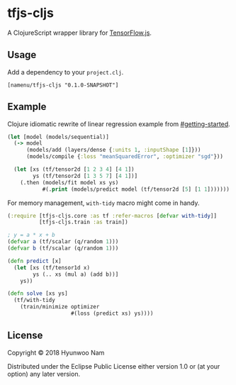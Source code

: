 # tfjs-cljs

A ClojureScript wrapper library for [TensorFlow.js](https://js.tensorflow.org/).

## Usage

Add a dependency to your `project.clj`.

```
[namenu/tfjs-cljs "0.1.0-SNAPSHOT"]
```

## Example

Clojure idiomatic rewrite of linear regression example from [#getting-started](https://js.tensorflow.org/#getting-started).

```clojure
(let [model (models/sequential)]
  (-> model
      (models/add (layers/dense {:units 1, :inputShape [1]}))
      (models/compile {:loss "meanSquaredError", :optimizer "sgd"}))

  (let [xs (tf/tensor2d [1 2 3 4] [4 1])
        ys (tf/tensor2d [1 3 5 7] [4 1])]
    (.then (models/fit model xs ys)
           #(.print (models/predict model (tf/tensor2d [5] [1 1]))))))
```

For memory management, `with-tidy` macro might come in handy.

```clojure
(:require [tfjs-cljs.core :as tf :refer-macros [defvar with-tidy]]
          [tfjs-cljs.train :as train])

; y = a * x + b
(defvar a (tf/scalar (q/random 1)))
(defvar b (tf/scalar (q/random 1)))

(defn predict [x]
  (let [xs (tf/tensor1d x)
        ys (.. xs (mul a) (add b))]
    ys))

(defn solve [xs ys]
  (tf/with-tidy
    (train/minimize optimizer
                    #(loss (predict xs) ys))))
```


## License

Copyright © 2018 Hyunwoo Nam

Distributed under the Eclipse Public License either version 1.0 or (at
your option) any later version.
